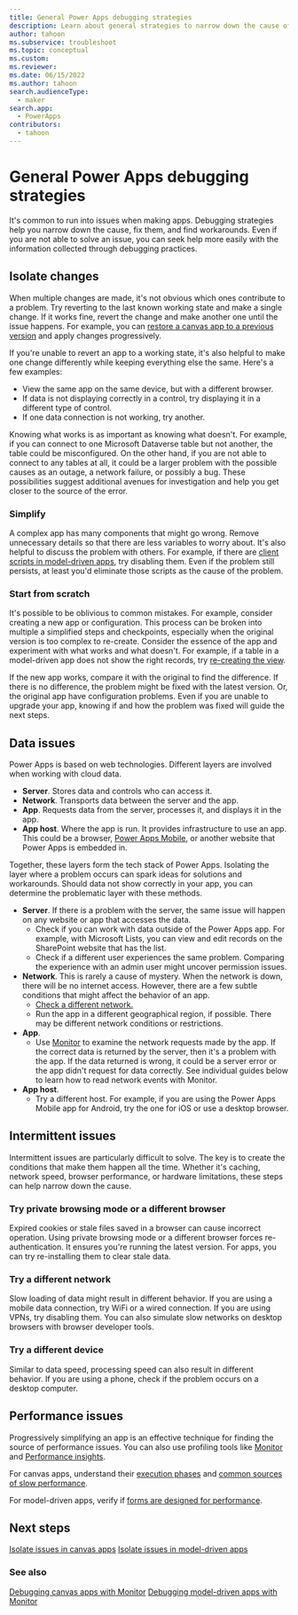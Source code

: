 ```yaml
---
title: General Power Apps debugging strategies
description: Learn about general strategies to narrow down the cause of app errors.
author: tahoon
ms.subservice: troubleshoot
ms.topic: conceptual
ms.custom:
ms.reviewer:
ms.date: 06/15/2022
ms.author: tahoon
search.audienceType: 
  - maker
search.app: 
  - PowerApps
contributors:
  - tahoon
---
```


# General Power Apps debugging strategies

It's common to run into issues when making apps. Debugging strategies help you narrow down the cause, fix them, and find workarounds. Even if you are not able to solve an issue, you can seek help more easily with the information collected through debugging practices.

## Isolate changes

When multiple changes are made, it's not obvious which ones contribute to a problem. Try reverting to the last known working state and make a single change. If it works fine, revert the change and make another one until the issue happens. For example, you can [restore a canvas app to a previous version](/power-apps/maker/canvas-apps/restore-an-app) and apply changes progressively.

If you're unable to revert an app to a working state, it's also helpful to make one change differently while keeping everything else the same.
Here's a few examples:

- View the same app on the same device, but with a different browser.
- If data is not displaying correctly in a control, try displaying it in a different type of control.
- If one data connection is not working, try another.

Knowing what works is as important as knowing what doesn't. For example, if you can connect to one Microsoft Dataverse table but not another, the table could be misconfigured. On the other hand, if you are not able to connect to any tables at all, it could be a larger problem with the possible causes as an outage, a network failure, or possibly a bug. These possibilities suggest additional avenues for investigation and help you get closer to the source of the error.

### Simplify

A complex app has many components that might go wrong. Remove unnecessary details so that there are less variables to worry about. It's also helpful to discuss the problem with others. For example, if there are [client scripts in model-driven apps](/power-apps/developer/model-driven-apps/client-scripting), try disabling them. Even if the problem still persists, at least you'd eliminate those scripts as the cause of the problem.

### Start from scratch

It's possible to be oblivious to common mistakes. For example, consider creating a new app or configuration. This process can be broken into multiple a simplified steps and checkpoints, especially when the original version is too complex to re-create. Consider the essence of the app and experiment with what works and what doesn't. For example, if a table in a model-driven app does not show the right records, try [re-creating the view](/developer/model-driven-apps/customize-entity-views).

If the new app works, compare it with the original to find the difference. If there is no difference, the problem might be fixed with the latest version. Or, the original app have configuration problems. Even if you are unable to upgrade your app, knowing if and how the problem was fixed will guide the next steps.

## Data issues

Power Apps is based on web technologies. Different layers are involved when working with cloud data.

* **Server**. Stores data and controls who can access it.
* **Network**. Transports data between the server and the app.
* **App**. Requests data from the server, processes it, and displays it in the app.
* **App host**. Where the app is run. It provides infrastructure to use an app. This could be a browser, [Power Apps Mobile](/power-apps/mobile/run-powerapps-on-mobile), or another website that Power Apps is embedded in.

Together, these layers form the tech stack of Power Apps. Isolating the layer where a problem occurs can spark ideas for solutions and workarounds. Should data not show correctly in your app, you can determine the problematic layer with these methods.

* **Server**. If there is a problem with the server, the same issue will happen on any website or app that accesses the data.
  * Check if you can work with data outside of the Power Apps app. For example, with Microsoft Lists, you can view and edit records on the SharePoint website that has the list.
  * Check if a different user experiences the same problem. Comparing the experience with an admin user might uncover permission issues.
* **Network**. This is rarely a cause of mystery. When the network is down, there will be no internet access. However, there are a few subtle conditions that might affect the behavior of an app.
  * [Check a different network.](#try-a-different-network)
  * Run the app in a different geographical region, if possible. There may be different network conditions or restrictions.
* **App**.
  * Use [Monitor](/power-apps/maker/monitor-overview) to examine the network requests made by the app. If the correct data is returned by the server, then it's a problem with the app. If the data returned is wrong, it could be a server error or the app didn't request for data correctly. See individual guides below to learn how to read network events with Monitor.
* **App host**.
  * Try a different host. For example, if you are using the Power Apps Mobile app for Android, try the one for iOS or use a desktop browser.

## Intermittent issues

Intermittent issues are particularly difficult to solve. The key is to create the conditions that make them happen all the time. Whether it's caching, network speed, browser performance, or hardware limitations, these steps can help narrow down the cause.

### Try private browsing mode or a different browser
Expired cookies or stale files saved in a browser can cause incorrect operation. Using private browsing mode or a different browser forces re-authentication. It ensures you're running the latest version. For apps, you can try re-installing them to clear stale data.

### Try a different network
Slow loading of data might result in different behavior. If you are using a mobile data connection, try WiFi or a wired connection. If you are using VPNs, try disabling them. You can also simulate slow networks on desktop browsers with browser developer tools.

### Try a different device
Similar to data speed, processing speed can also result in different behavior. If you are using a phone, check if the problem occurs on a desktop computer.


## Performance issues

Progressively simplifying an app is an effective technique for finding the source of performance issues. You can also use profiling tools like [Monitor](/power-apps/maker/monitor-overview) and [Performance insights](/power-apps/maker/common/performance-insights-overview).

For canvas apps, understand their [execution phases](/power-apps/maker/canvas-apps/execution-phases-data-flow) and [common sources of slow performance](/power-apps/maker/canvas-apps/slow-performance-sources).

For model-driven apps, verify if [forms are designed for performance](/power-apps/maker/model-driven-apps/design-performant-forms).


## Next steps

[Isolate issues in canvas apps](isolate-canvas-app-issues.md)
[Isolate issues in model-driven apps](isolate-model-app-issues.md)


### See also

[Debugging canvas apps with Monitor](/power-apps/maker/monitor-canvasapps)
[Debugging model-driven apps with Monitor](/power-apps/maker/monitor-modelapps)

